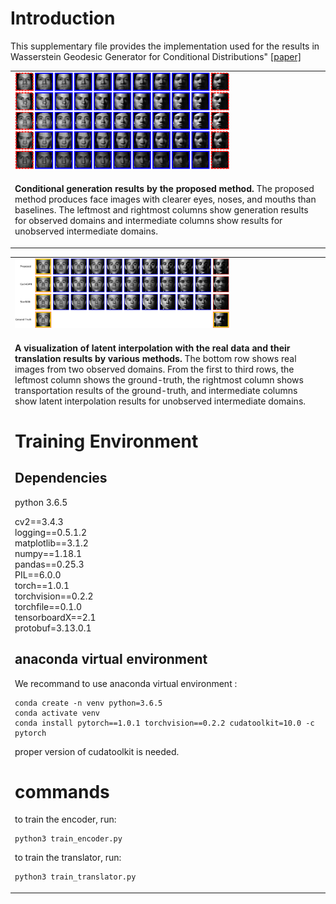 # Introduction
This supplementary file provides the implementation used for the results in Wasserstein Geodesic Generator for Conditional Distributions" [[paper]](https://arxiv.org/abs/2308.10145)

<table>
<tr>
<td>
<img src="fig/fig_generation.png" width="70%" alt="Conditional generation results by the proposed method">
</td>
</tr>
<tr>
<td>

**Conditional generation results by the proposed method.** The proposed method produces face images with clearer eyes, noses, and mouths than baselines. The leftmost and rightmost columns show generation results for observed domains and intermediate columns show results for unobserved intermediate domains.

</td>
</tr>
</table>

<table>
<tr>
<td>
<img src="fig/fig_translation.jpg" width="70%" alt="A visualization of latent interpolation with the real data">
</td>
</tr>
<tr>
<td>

**A visualization of latent interpolation with the real data and their translation results by various methods.** The bottom row shows real images from two observed domains. From the first to third rows, the leftmost column shows the ground-truth, the rightmost column shows transportation results of the ground-truth, and intermediate columns show latent interpolation results for unobserved intermediate domains.

# Training Environment
## Dependencies
python 3.6.5

cv2==3.4.3  
logging==0.5.1.2  
matplotlib==3.1.2  
numpy==1.18.1  
pandas==0.25.3  
PIL==6.0.0  
torch==1.0.1  
torchvision==0.2.2  
torchfile==0.1.0  
tensorboardX==2.1  
protobuf=3.13.0.1  

## anaconda virtual environment
We recommand to use anaconda virtual environment :
```
conda create -n venv python=3.6.5
conda activate venv
conda install pytorch==1.0.1 torchvision==0.2.2 cudatoolkit=10.0 -c pytorch
```
proper version of cudatoolkit is needed.

# commands

to train the encoder, run:
```
python3 train_encoder.py
```

to train the translator, run:
```
python3 train_translator.py
```
